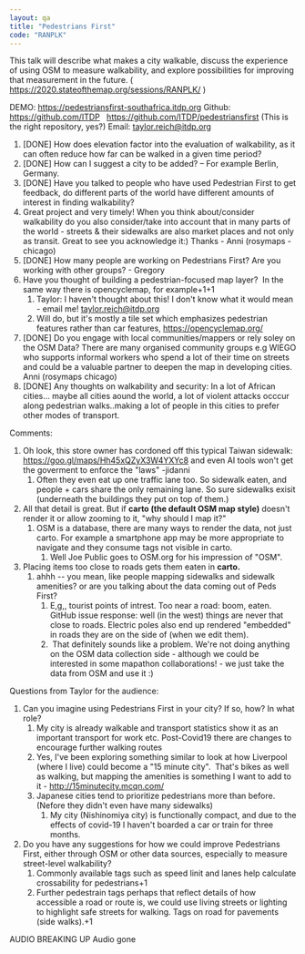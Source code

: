 ```yaml
---
layout: qa
title: "Pedestrians First"
code: "RANPLK"
---
```


This talk will describe what makes a city walkable, discuss the
experience of using OSM to measure walkability, and explore
possibilities for improving that measurement in the future.
( <https://2020.stateofthemap.org/sessions/RANPLK/> )

DEMO: <https://pedestriansfirst-southafrica.itdp.org>
Github: <https://github.com/ITDP>
  <https://github.com/ITDP/pedestriansfirst> (This is the right
repository, yes?)
Email: taylor.reich@itdp.org


1.  \[DONE\] How does elevation factor into the evaluation of
    walkability, as it can often reduce how far can be walked in a given
    time period?
2.  \[DONE\] How can I suggest a city to be added? – For example Berlin,
    Germany.
3.  \[DONE\] Have you talked to people who have used Pedestrian First to
    get feedback, do different parts of the world have different amounts
    of interest in finding walkability?
4.  Great project and very timely! When you think about/consider
    walkability do you also consider/take into account that in many
    parts of the world - streets & their sidewalks are also market
    places and not only as transit. Great to see you acknowledge it:)
    Thanks - Anni (rosymaps -chicago)
5.  \[DONE\] How many people are working on Pedestrians First? Are you
    working with other groups? - Gregory
6.  Have you thought of building a pedestrian-focused map layer?  In the
    same way there is opencyclemap, for example+1+1
    1.  Taylor: I haven't thought about this! I don't know what it would
        mean - email me! taylor.reich@itdp.org
    2.  Will do, but it's mostly a tile set which emphasizes pedestrian
        features rather than car features, <https://opencyclemap.org/>
7.  \[DONE\] Do you engage with local communities/mappers or rely soley
    on the OSM Data? There are many organised community groups e.g WIEGO
    who supports informal workers who spend a lot of their time on
    streets and could be a valuable partner to deepen the map in
    developing cities. Anni (rosymaps chicago)
8.  \[DONE\] Any thoughts on walkability and security: In a lot of
    African cities... maybe all cities aound the world, a lot of violent
    attacks occcur along pedestrian walks..making a lot of people in
    this cities to prefer other modes of transport.


Comments:

1.  Oh look, this store owner has cordoned off this typical Taiwan
    sidewalk: <https://goo.gl/maps/Hh45xQZyX3W4YXYc8> and even AI tools
    won't get the goverment to enforce the "laws" -jidanni
    1.  Often they even eat up one traffic lane too. So sidewalk eaten,
        and people + cars share the only remaining lane. So sure
        sidewalks exisit (underneath the buildings they put on top of
        them.)
2.  All that detail is great. But if **carto (the default OSM map
    style)** doesn't render it or allow zooming to it, "why should I map
    it?"
    1.  OSM is a database, there are many ways to render the data, not
        just carto. For example a smartphone app may be more appropriate
        to navigate and they consume tags not visible in carto.
        1.  Well Joe Public goes to OSM.org for his impression of "OSM".
3.  Placing items too close to roads gets them eaten in **<span
    class="underline">carto.</span>**
    1.  ahhh -- you mean, like people mapping sidewalks and sidewalk
        amenities? or are you talking about the data coming out of Peds
        First?
        1.  E,g,, tourist points of intrest. Too near a road: boom,
            eaten. GitHub issue response: well (in the west) things are
            never that close to roads. Electric poles also end up
            rendered "embedded" in roads they are on the side of (when
            we edit them).
        2.   That definitely sounds like a problem. We're not doing
            anything on the OSM data collection side - although we could
            be interested in some mapathon collaborations! - we just
            take the data from OSM and use it :)


<span class="underline">Questions from Taylor for the audience:</span>

1.  Can you imagine using Pedestrians First in your city? If so, how? In
    what role?
    1.  My city is already walkable and transport statistics show it as
        an important transport for work etc. Post-Covid19 there are
        changes to encourage further walking routes
    2.  Yes, I've been exploring something similar to look at how
        Liverpool (where I live) could become a "15 minute city". 
        That's bikes as well as walking, but mapping the amenities is
        something I want to add to it - <http://15minutecity.mcqn.com/>
    3.  Japanese cities tend to prioritize pedestrians more than before.
        (Nefore they didn't even have many sidewalks)
        1.  My city (Nishinomiya city) is functionally compact, and due
            to the effects of covid-19 I haven't boarded a car or train
            for three months.
2.  Do you have any suggestions for how we could improve Pedestrians
    First, either through OSM or other data sources, especially to
    measure street-level walkability?
    1.  Commonly available tags such as speed linit and lanes help
        calculate crossability for pedestrians+1
    2.  Further pedestrain tags perhaps that reflect details of how
        accessible a road or route is, we could use living streets or
        lighting to highlight safe streets for walking. Tags on road for
        pavements (side walks).+1


AUDIO BREAKING UP
Audio gone

